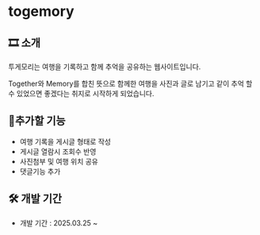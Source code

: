 
# togemory

## 🎞️ 소개

투게모리는 여행을 기록하고 함께 추억을 공유하는 웹사이트입니다.

Together와 Memory를 합친 뜻으로 함께한 여행을 사진과 글로 남기고 같이 추억 할 수 있었으면 좋겠다는 취지로 시작하게 되었습니다. 

## 📌추가할 기능

* 여행 기록을 게시글 형태로 작성
* 게시글 열람시 조회수 반영 
* 사진첨부 및 여행 위치 공유
* 댓글기능 추가

## 🛠️ 개발 기간
* 개발 기간 :  2025.03.25 ~

<!-- ## ⚙️ 기술 스택

* 프론트엔드: React

* 백엔드: Java, Spring, Gradle, SpringBoot

* 데이터베이스: Oracle

* 배포: AWS,EC2 -->